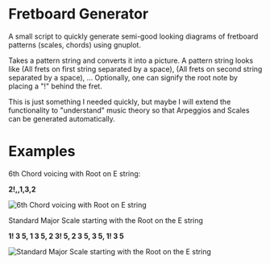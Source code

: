 # Fretboard Generator

A small script to quickly generate semi-good looking diagrams of fretboard patterns (scales, chords) using gnuplot.

Takes a pattern string and converts it into a picture. A pattern string looks like
(All frets on first string separated by a space), (All frets on second string separated by a space), ...
Optionally, one can signify the root note by placing a "!" behind the fret.

This is just something I needed quickly, but maybe I will extend the functionality to "understand" music theory so that Arpeggios and Scales can be generated automatically.

# Examples

6th Chord voicing with Root on E string:

**2!,,1,3,2**

![6th Chord voicing with Root on E string](../samplePictures/pics/ERoot6.png?raw=true)

Standard Major Scale starting with the Root on the E string

**1! 3 5, 1 3 5, 2 3! 5, 2 3 5, 3 5, 1! 3 5**

![Standard Major Scale starting with the Root on the E string](../samplePictures/pics/1PosMajorScale.png?raw=true)
